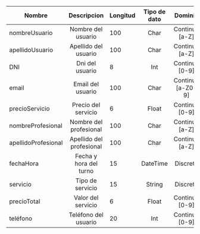 | Nombre  | Descripcion |Longitud |  Tipo de dato   |Dominio |
| ------------- |:-------------:|------------- |:-------------:|:-------------:|
|   nombreUsuario    |  Nombre del usuario    | 100  |Char|Continuo [a-Z]   |
|   apellidoUsuario   | Apellido del usuario  | 100  | Char  |  Continuo [a-Z]    |
| DNI     | Dni del usuario    | 8  | Int  | Continuo [0-9]   |
| email    |  Email del usuario    | 100   | Char     | Continuo [a-Z0-9]    |
|precioServicio| Precio del servicio | 6  | Float| Continuo [0-9] |
|nombreProfesional| Nombre del profesional | 100 | Char | Continuo [a-Z]  |
|apellidoProfesional| Apellido del profesional | 100 |Char |Continuo [a-Z] |
|fechaHora|Fecha y hora del turno |15 |DateTime |Discreto |
|servicio| Tipo de servicio | 15 | String | Discreto |
| precioTotal    | Valor del servicio     | 6 | Float  |  Continuo [0-9]  |´
| teléfono    | Teléfono del usuario     | 20 | Int  |  Continuo [0-9]  |
